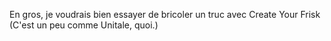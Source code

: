En gros, je voudrais bien essayer de bricoler un truc avec Create Your Frisk (C'est un peu comme Unitale, quoi.)
